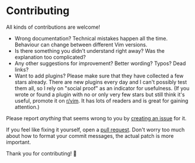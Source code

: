 # Contributing

All kinds of contributions are welcome!

- Wrong documentation? Technical mistakes happen all the time. Behaviour can
  change between different Vim versions.
- Is there something you didn't understand right away? Was the explanation too
  complicated?
- Any other suggestions for improvement? Better wording? Typos? Dead links?
- Want to add plugins? Please make sure that they have collected a few stars
  already. There are new plugins every day and I can't possibly test them all,
  so I rely on "social proof" as an indicator for usefulness. (If you wrote or
  found a plugin with no or only very few stars but still think it's useful,
  promote it on [r/vim](https://www.reddit.com/r/vim). It has lots of readers
  and is great for gaining attention.)

Please report _anything_ that seems wrong to you by
[creating an issue](https://github.com/mhinz/vim-galore/issues/new) for it.

If you feel like fixing it yourself, open a
[pull request](https://help.github.com/categories/collaborating-with-issues-and-pull-requests).
Don't worry too much about how to format your commit messages, the actual patch
is more important.

Thank you for contributing! 🎉